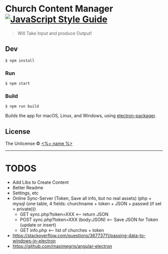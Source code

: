 # Church Content Manager [![JavaScript Style Guide](https://img.shields.io/badge/code_style-standard-brightgreen.svg)](https://standardjs.com)

> Will Take Input and produce Output!


## Dev

```
$ npm install
```

### Run

```
$ npm start
```

### Build

```
$ npm run build
```

Builds the app for macOS, Linux, and Windows, using [electron-packager](https://github.com/electron-userland/electron-packager).


## License

The Unlicense © [<%= name %>](<%= website %>)

---

# TODOS
* Add Libs to Create Content
* Better Readme
* Settings, etc
* Online Sync-Server (Token, Save all info, but no real assets) (php + mysql (one table, 4 fields: churchname + token + JSON + passwd (if set = private)))
  * GET sync.php?token=XXX <-- return JSON
  * POST sync.php?token=XXX (body:JSON) <-- Save JSON for Token (update or insert)
  * GET info.php <-- list of churches + token
 * https://stackoverflow.com/questions/36773711/passing-data-to-windows-in-electron
 * https://github.com/maximegris/angular-electron

